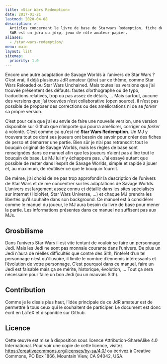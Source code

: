 ```yaml
---
title: =Star Wars Redemption=
date: 2017-01-21
lastmod: 2020-04-08
description: >
  Articles concernant le livre de base de Starwars Redemption, fiche de personnage et livre du maitre du jeux. 
  SWR est un jdra ou jdrp, jeux de rôle amateur papier.
aliases:
  - /star-wars-redemption/
menu: main
layout: list
sitemap:
  priority: 1.0
---
```


Encore une autre adaptation de Savage Worlds à l’univers de <span>Star Wars</span> ? C’est vrai, il déjà plusieurs JdR amateur (jdra) sur ce thème, comme Star Wars Reloaded ou Star Wars Unchained. Mais toutes les versions que j’ai trouvée présentent des défauts: fautes d’orthographe ou de typo, traductions relatives, trop ou pas assez de détails, … Mais surtout, aucune des versions que j’ai trouvées n’est collaborative (open source), il n’est pas possible de proposer des corrections ou des améliorations ni de se *forker* sa propre version.

C’est pour cela que j’ai eu envie de faire une nouvelle version, une version disponible sur Github que n’importe qui pourra améliorer, corriger ou *forker* à volonté. C’est comme ça qu’est né **Star Wars Redemption**. Un MJ y trouvera tout ce dont ses joueurs ont besoin de savoir pour créer des fiches de perso et démarrer une partie. Bien sûr je n’ai pas retranscrit tout le bouquin original de Savage Worlds, mais les règles de base sont renseignées dans ce manuel afin que les joueurs n’aient pas à lire tout le bouquin de base. Le MJ lui n’y échappera pas. J’ai essayé autant que possible de rester dans l’esprit de Savage Worlds, simple et rapide à jouer et, au maximum, de réutiliser ce que le bouquin fournit.

De même, j’ai choisi de ne pas trop approfondir la description de l’univers de Star Wars et de me concentrer sur les adaptations de Savage Worlds. L’univers est largement assez connu et détaillé dans les sites spécialisés sur internet (HoloNet, Star Wars Universe, …) et chaque MJ prendra les libertés qu’il souhaite dans son background. Ce manuel est à considérer comme le manuel du joueur, le MJ aura besoin du livre de base pour mener la partie. Les informations présentes dans ce manuel ne suffisent pas aux MJs.

## Grosbilisme

Dans l’univers Star Wars il est vite tentant de vouloir se faire un personnage Jedi. Mais les Jedi ne sont pas monnaie courante dans l’univers. De plus un Jedi n’aura de réelles difficultés que contre des Sith, l’intérêt d’un tel personnage n’est qu’illusoire, il limite le nombre d’ennemis intéressants et l’évolution de votre personnage. C’est pourquoi dans ce manuel, faire un Jedi est faisable mais ça se mérite, historique, évolution, … Tout ça sera nécessaire pour faire un bon Jedi (ou un mauvais Sith).

## Contribution

Comme je le disais plus haut, l’idée principale de ce JdR amateur est de permettre à tous ceux qui le souhaitent de participer. Le document est donc écrit en LaTeX et disponible sur Github.

## Licence

Cette œuvre est mise à disposition sous licence Attribution-ShareAlike 4.0 International. Pour voir une copie de cette licence, visitez <https://creativecommons.org/licenses/by-sa/4.0/> ou écrivez à Creative Commons, PO Box 1866, Mountain View, CA 94042, USA.

